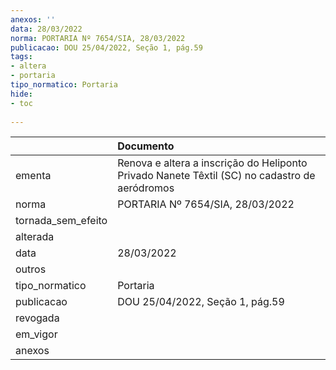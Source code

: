 ```yaml
---
anexos: ''
data: 28/03/2022
norma: PORTARIA Nº 7654/SIA, 28/03/2022
publicacao: DOU 25/04/2022, Seção 1, pág.59
tags:
- altera
- portaria
tipo_normatico: Portaria
hide: 
- toc 
 
---
```


|                    | Documento                                                                                     |
|:-------------------|:----------------------------------------------------------------------------------------------|
| ementa             | Renova e altera a inscrição do Heliponto Privado Nanete Têxtil (SC) no cadastro de aeródromos |
| norma              | PORTARIA Nº 7654/SIA, 28/03/2022                                                              |
| tornada_sem_efeito |                                                                                               |
| alterada           |                                                                                               |
| data               | 28/03/2022                                                                                    |
| outros             |                                                                                               |
| tipo_normatico     | Portaria                                                                                      |
| publicacao         | DOU 25/04/2022, Seção 1, pág.59                                                               |
| revogada           |                                                                                               |
| em_vigor           |                                                                                               |
| anexos             |                                                                                               |